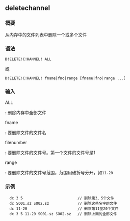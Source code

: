## deletechannel 

### 概要

从内存中的文件列表中删除一个或多个文件

### 语法

``` {.bash}
D!ELETE!C!HANNEL! ALL
```

或

``` {.bash}
D!ELETE!C!HANNEL! fname|fno|range [fname|fno|range ...]
```

### 输入

ALL

:   删除内存中全部文件

fname

:   要删除文件的文件名

filenumber

:   要删除文件的文件号。第一个文件的文件号是1

range

:   要删除文件的文件号范围，范围用破折号分开，如`11-20`

### 示例

``` {.bash}
  dc 3 5                         // 删除第3、5个文件
  dc SO01.sz SO02.sz             // 删除这些名字的文件
  dc 11-20                       // 删除第11至20个文件
  dc 3 5 11-20 SO01.sz SO02.sz   // 删除上面的全部文件
```
